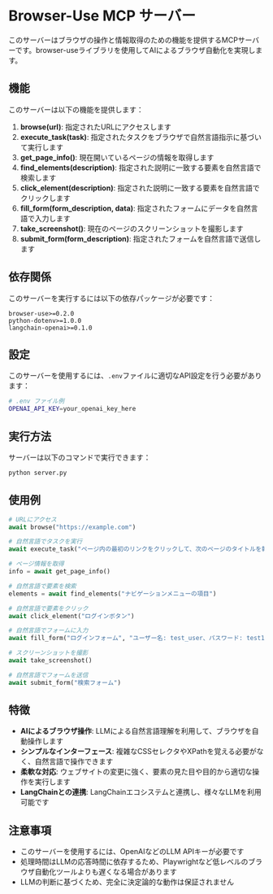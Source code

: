# Browser-Use MCP サーバー

このサーバーはブラウザの操作と情報取得のための機能を提供するMCPサーバーです。browser-useライブラリを使用してAIによるブラウザ自動化を実現します。

## 機能

このサーバーは以下の機能を提供します：

1. **browse(url)**: 指定されたURLにアクセスします
2. **execute_task(task)**: 指定されたタスクをブラウザで自然言語指示に基づいて実行します
3. **get_page_info()**: 現在開いているページの情報を取得します
4. **find_elements(description)**: 指定された説明に一致する要素を自然言語で検索します
5. **click_element(description)**: 指定された説明に一致する要素を自然言語でクリックします
6. **fill_form(form_description, data)**: 指定されたフォームにデータを自然言語で入力します
7. **take_screenshot()**: 現在のページのスクリーンショットを撮影します
8. **submit_form(form_description)**: 指定されたフォームを自然言語で送信します

## 依存関係

このサーバーを実行するには以下の依存パッケージが必要です：

```
browser-use>=0.2.0
python-dotenv>=1.0.0
langchain-openai>=0.1.0
```

## 設定

このサーバーを使用するには、`.env`ファイルに適切なAPI設定を行う必要があります：

```bash
# .env ファイル例
OPENAI_API_KEY=your_openai_key_here
```

## 実行方法

サーバーは以下のコマンドで実行できます：

```bash
python server.py
```

## 使用例

```python
# URLにアクセス
await browse("https://example.com")

# 自然言語でタスクを実行
await execute_task("ページ内の最初のリンクをクリックして、次のページのタイトルを報告する")

# ページ情報を取得
info = await get_page_info()

# 自然言語で要素を検索
elements = await find_elements("ナビゲーションメニューの項目")

# 自然言語で要素をクリック
await click_element("ログインボタン")

# 自然言語でフォームに入力
await fill_form("ログインフォーム", "ユーザー名: test_user、パスワード: test123")

# スクリーンショットを撮影
await take_screenshot()

# 自然言語でフォームを送信
await submit_form("検索フォーム")
```

## 特徴

- **AIによるブラウザ操作**: LLMによる自然言語理解を利用して、ブラウザを自動操作します
- **シンプルなインターフェース**: 複雑なCSSセレクタやXPathを覚える必要がなく、自然言語で操作できます
- **柔軟な対応**: ウェブサイトの変更に強く、要素の見た目や目的から適切な操作を実行します
- **LangChainとの連携**: LangChainエコシステムと連携し、様々なLLMを利用可能です

## 注意事項

- このサーバーを使用するには、OpenAIなどのLLM APIキーが必要です
- 処理時間はLLMの応答時間に依存するため、Playwrightなど低レベルのブラウザ自動化ツールよりも遅くなる場合があります
- LLMの判断に基づくため、完全に決定論的な動作は保証されません 